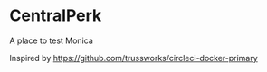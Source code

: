 # CentralPerk
A place to test Monica

Inspired by https://github.com/trussworks/circleci-docker-primary